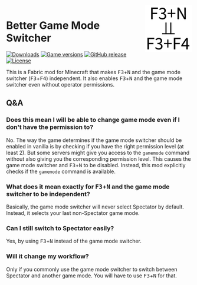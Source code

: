 <img src="src/main/resources/assets/better-game-mode-switcher/icon.png" alt="Better Game Mode Switcher icon" width="128" align="right">

# Better Game Mode Switcher

[![Downloads](https://img.shields.io/modrinth/dt/better-game-mode-switcher)](https://modrinth.com/mod/better-game-mode-switcher)
[![Game versions](https://img.shields.io/modrinth/game-versions/better-game-mode-switcher)](https://modrinth.com/mod/better-game-mode-switcher/versions)
[![GitHub release](https://img.shields.io/github/release/MDLC01/better-game-mode-switcher-mc)](https://github.com/MDLC01/better-game-mode-switcher-mc/releases/latest)
[![License](https://img.shields.io/github/license/MDLC01/better-game-mode-switcher-mc)](UNLICENSE)

This is a Fabric mod for Minecraft that makes <kbd>F3</kbd>+<kbd>N</kbd> and the game mode switcher (<kbd>F3</kbd>+<kbd>F4</kbd>) independent. It also enables <kbd>F3</kbd>+<kbd>N</kbd> and the game mode switcher even without operator permissions.

## Q&A

### Does this mean I will be able to change game mode even if I don't have the permission to?

No. The way the game determines if the game mode switcher should be enabled in vanilla is by checking if you have the right permission level (at least 2). But some servers might give you access to the `gamemode` command without also giving you the corresponding permission level. This causes the game mode switcher and <kbd>F3</kbd>+<kbd>N</kbd> to be disabled. Instead, this mod explicitly checks if the `gamemode` command is available.

### What does it mean exactly for <kbd>F3</kbd>+<kbd>N</kbd> and the game mode switcher to be independent?

Basically, the game mode switcher will never select Spectator by default. Instead, it selects your last non-Spectator game mode.

### Can I still switch to Spectator easily?

Yes, by using <kbd>F3</kbd>+<kbd>N</kbd> instead of the game mode switcher.

### Will it change my workflow?

Only if you commonly use the game mode switcher to switch between Spectator and another game mode. You will have to use <kbd>F3</kbd>+<kbd>N</kbd> for that.
